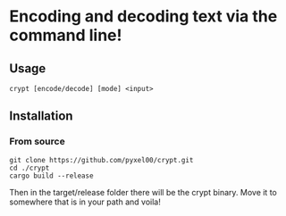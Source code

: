 # Encoding and decoding text via the command line!

## Usage
```crypt [encode/decode] [mode] <input>```

## Installation
### From source
```
git clone https://github.com/pyxel00/crypt.git
cd ./crypt
cargo build --release
```
Then in the target/release folder there will be the crypt binary.
Move it to somewhere that is in your path and voila!


